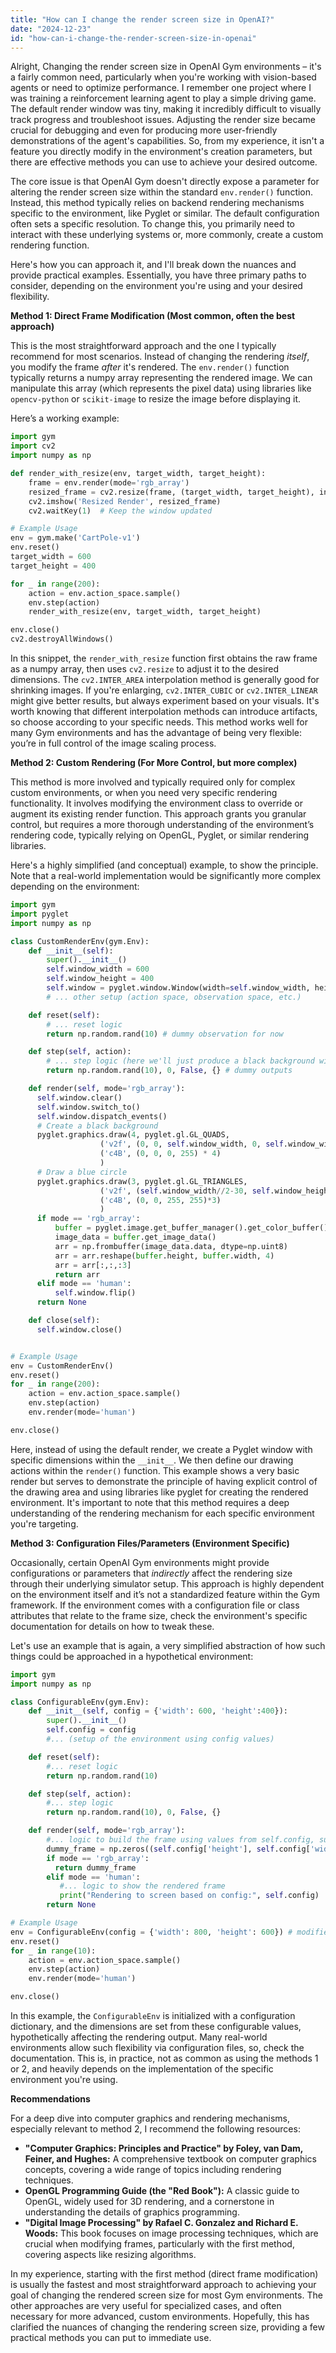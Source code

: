 ```yaml
---
title: "How can I change the render screen size in OpenAI?"
date: "2024-12-23"
id: "how-can-i-change-the-render-screen-size-in-openai"
---
```


Alright,  Changing the render screen size in OpenAI Gym environments – it's a fairly common need, particularly when you're working with vision-based agents or need to optimize performance. I remember one project where I was training a reinforcement learning agent to play a simple driving game. The default render window was tiny, making it incredibly difficult to visually track progress and troubleshoot issues. Adjusting the render size became crucial for debugging and even for producing more user-friendly demonstrations of the agent's capabilities. So, from my experience, it isn't a feature you directly modify in the environment's creation parameters, but there are effective methods you can use to achieve your desired outcome.

The core issue is that OpenAI Gym doesn't directly expose a parameter for altering the render screen size within the standard `env.render()` function. Instead, this method typically relies on backend rendering mechanisms specific to the environment, like Pyglet or similar. The default configuration often sets a specific resolution. To change this, you primarily need to interact with these underlying systems or, more commonly, create a custom rendering function.

Here's how you can approach it, and I'll break down the nuances and provide practical examples. Essentially, you have three primary paths to consider, depending on the environment you're using and your desired flexibility.

**Method 1: Direct Frame Modification (Most common, often the best approach)**

This is the most straightforward approach and the one I typically recommend for most scenarios. Instead of changing the rendering *itself*, you modify the frame *after* it's rendered. The `env.render()` function typically returns a numpy array representing the rendered image. We can manipulate this array (which represents the pixel data) using libraries like `opencv-python` or `scikit-image` to resize the image before displaying it.

Here’s a working example:

```python
import gym
import cv2
import numpy as np

def render_with_resize(env, target_width, target_height):
    frame = env.render(mode='rgb_array')
    resized_frame = cv2.resize(frame, (target_width, target_height), interpolation=cv2.INTER_AREA)
    cv2.imshow('Resized Render', resized_frame)
    cv2.waitKey(1)  # Keep the window updated

# Example Usage
env = gym.make('CartPole-v1')
env.reset()
target_width = 600
target_height = 400

for _ in range(200):
    action = env.action_space.sample()
    env.step(action)
    render_with_resize(env, target_width, target_height)

env.close()
cv2.destroyAllWindows()
```

In this snippet, the `render_with_resize` function first obtains the raw frame as a numpy array, then uses `cv2.resize` to adjust it to the desired dimensions. The `cv2.INTER_AREA` interpolation method is generally good for shrinking images. If you're enlarging, `cv2.INTER_CUBIC` or `cv2.INTER_LINEAR` might give better results, but always experiment based on your visuals. It's worth knowing that different interpolation methods can introduce artifacts, so choose according to your specific needs. This method works well for many Gym environments and has the advantage of being very flexible: you’re in full control of the image scaling process.

**Method 2: Custom Rendering (For More Control, but more complex)**

This method is more involved and typically required only for complex custom environments, or when you need very specific rendering functionality. It involves modifying the environment class to override or augment its existing render function. This approach grants you granular control, but requires a more thorough understanding of the environment’s rendering code, typically relying on OpenGL, Pyglet, or similar rendering libraries.

Here's a highly simplified (and conceptual) example, to show the principle. Note that a real-world implementation would be significantly more complex depending on the environment:

```python
import gym
import pyglet
import numpy as np

class CustomRenderEnv(gym.Env):
    def __init__(self):
        super().__init__()
        self.window_width = 600
        self.window_height = 400
        self.window = pyglet.window.Window(width=self.window_width, height=self.window_height)
        # ... other setup (action space, observation space, etc.)

    def reset(self):
        # ... reset logic
        return np.random.rand(10) # dummy observation for now

    def step(self, action):
        # ... step logic (here we'll just produce a black background with some "elements")
        return np.random.rand(10), 0, False, {} # dummy outputs

    def render(self, mode='rgb_array'):
      self.window.clear()
      self.window.switch_to()
      self.window.dispatch_events()
      # Create a black background
      pyglet.graphics.draw(4, pyglet.gl.GL_QUADS,
                    ('v2f', (0, 0, self.window_width, 0, self.window_width, self.window_height, 0, self.window_height)),
                    ('c4B', (0, 0, 0, 255) * 4)
                    )
      # Draw a blue circle
      pyglet.graphics.draw(3, pyglet.gl.GL_TRIANGLES,
                    ('v2f', (self.window_width//2-30, self.window_height//2-30, self.window_width//2+30, self.window_height//2-30, self.window_width//2, self.window_height//2+30)),
                    ('c4B', (0, 0, 255, 255)*3)
                    )
      if mode == 'rgb_array':
          buffer = pyglet.image.get_buffer_manager().get_color_buffer()
          image_data = buffer.get_image_data()
          arr = np.frombuffer(image_data.data, dtype=np.uint8)
          arr = arr.reshape(buffer.height, buffer.width, 4)
          arr = arr[:,:,:3]
          return arr
      elif mode == 'human':
          self.window.flip()
      return None

    def close(self):
      self.window.close()


# Example Usage
env = CustomRenderEnv()
env.reset()
for _ in range(200):
    action = env.action_space.sample()
    env.step(action)
    env.render(mode='human')

env.close()
```

Here, instead of using the default render, we create a Pyglet window with specific dimensions within the `__init__`. We then define our drawing actions within the `render()` function. This example shows a very basic render but serves to demonstrate the principle of having explicit control of the drawing area and using libraries like pyglet for creating the rendered environment. It's important to note that this method requires a deep understanding of the rendering mechanism for each specific environment you're targeting.

**Method 3: Configuration Files/Parameters (Environment Specific)**

Occasionally, certain OpenAI Gym environments might provide configurations or parameters that *indirectly* affect the rendering size through their underlying simulator setup. This approach is highly dependent on the environment itself and it’s not a standardized feature within the Gym framework. If the environment comes with a configuration file or class attributes that relate to the frame size, check the environment's specific documentation for details on how to tweak these.

Let's use an example that is again, a very simplified abstraction of how such things could be approached in a hypothetical environment:

```python
import gym
import numpy as np

class ConfigurableEnv(gym.Env):
    def __init__(self, config = {'width': 600, 'height':400}):
        super().__init__()
        self.config = config
        #... (setup of the environment using config values)

    def reset(self):
        #... reset logic
        return np.random.rand(10)

    def step(self, action):
        #... step logic
        return np.random.rand(10), 0, False, {}

    def render(self, mode='rgb_array'):
        #... logic to build the frame using values from self.config, such as resolution.
        dummy_frame = np.zeros((self.config['height'], self.config['width'], 3), dtype=np.uint8)
        if mode == 'rgb_array':
          return dummy_frame
        elif mode == 'human':
           #... logic to show the rendered frame
           print("Rendering to screen based on config:", self.config)
        return None

# Example Usage
env = ConfigurableEnv(config = {'width': 800, 'height': 600}) # modified config here.
env.reset()
for _ in range(10):
    action = env.action_space.sample()
    env.step(action)
    env.render(mode='human')

env.close()

```

In this example, the `ConfigurableEnv` is initialized with a configuration dictionary, and the dimensions are set from these configurable values, hypothetically affecting the rendering output. Many real-world environments allow such flexibility via configuration files, so, check the documentation. This is, in practice, not as common as using the methods 1 or 2, and heavily depends on the implementation of the specific environment you're using.

**Recommendations**

For a deep dive into computer graphics and rendering mechanisms, especially relevant to method 2, I recommend the following resources:

*   **"Computer Graphics: Principles and Practice" by Foley, van Dam, Feiner, and Hughes:** A comprehensive textbook on computer graphics concepts, covering a wide range of topics including rendering techniques.
*   **OpenGL Programming Guide (the "Red Book"):** A classic guide to OpenGL, widely used for 3D rendering, and a cornerstone in understanding the details of graphics programming.
*   **"Digital Image Processing" by Rafael C. Gonzalez and Richard E. Woods:** This book focuses on image processing techniques, which are crucial when modifying frames, particularly with the first method, covering aspects like resizing algorithms.

In my experience, starting with the first method (direct frame modification) is usually the fastest and most straightforward approach to achieving your goal of changing the rendered screen size for most Gym environments. The other approaches are very useful for specialized cases, and often necessary for more advanced, custom environments. Hopefully, this has clarified the nuances of changing the rendering screen size, providing a few practical methods you can put to immediate use.
